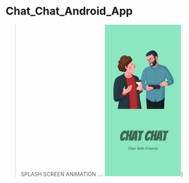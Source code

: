 # Chat_Chat_Android_App
> SPLASH SCREEN ANIMATION ....
<img src="https://github.com/Maniss-ai/Chat_Chat_Android_App/blob/master/ScreenShots/13.jpeg?raw=true" width="200" height="400" />)

